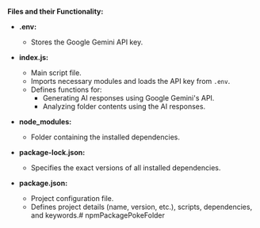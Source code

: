 **Files and their Functionality:**

* **.env:**
   - Stores the Google Gemini API key.

* **index.js:**
   - Main script file.
   - Imports necessary modules and loads the API key from `.env`.
   - Defines functions for:
     - Generating AI responses using Google Gemini's API.
     - Analyzing folder contents using the AI responses.

* **node_modules:**
   - Folder containing the installed dependencies.

* **package-lock.json:**
   - Specifies the exact versions of all installed dependencies.

* **package.json:**
   - Project configuration file.
   - Defines project details (name, version, etc.), scripts, dependencies, and keywords.# npmPackagePokeFolder
